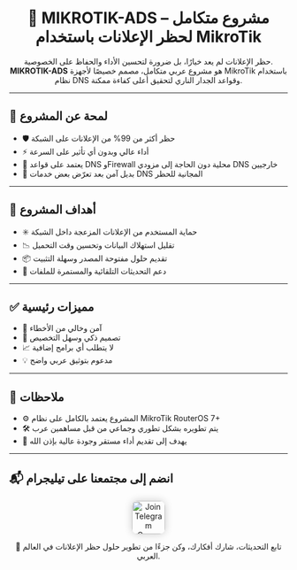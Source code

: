 <h1 align="center">🚀 MIKROTIK-ADS – مشروع متكامل لحظر الإعلانات باستخدام MikroTik</h1>

<p align="center">
  حظر الإعلانات لم يعد خيارًا، بل ضرورة لتحسين الأداء والحفاظ على الخصوصية.  
  <strong>MIKROTIK-ADS</strong> هو مشروع عربي متكامل، مصمم خصيصًا لأجهزة MikroTik باستخدام نظام DNS وقواعد الجدار الناري لتحقيق أعلى كفاءة ممكنة.
</p>

<hr>

<h2>🧠 لمحة عن المشروع</h2>

<ul>
  <li>🛡️ حظر أكثر من 99% من الإعلانات على الشبكة</li>
  <li>⚡ أداء عالي وبدون أي تأثير على السرعة</li>
  <li>🧱 يعتمد على قواعد DNS وFirewall محلية دون الحاجة إلى مزودي DNS خارجيين</li>
  <li>🚫 بديل آمن بعد تعرّض بعض خدمات DNS المجانية للحظر</li>
</ul>

<hr>

<h2>🎯 أهداف المشروع</h2>

<ul>
  <li>✳️ حماية المستخدم من الإعلانات المزعجة داخل الشبكة</li>
  <li>📉 تقليل استهلاك البيانات وتحسين وقت التحميل</li>
  <li>📦 تقديم حلول مفتوحة المصدر وسهلة التثبيت</li>
  <li>🔁 دعم التحديثات التلقائية والمستمرة للملفات</li>
</ul>

<hr>

<h2>✅ مميزات رئيسية</h2>

<ul>
  <li>🔐 آمن وخالي من الأخطاء</li>
  <li>🧠 تصميم ذكي وسهل التخصيص</li>
  <li>📈 لا يتطلب أي برامج إضافية</li>
  <li>💡 مدعوم بتوثيق عربي واضح</li>
</ul>

<hr>

<h2>📌 ملاحظات</h2>

<ul>
  <li>⚙️ المشروع يعتمد بالكامل على نظام MikroTik RouterOS 7+</li>
  <li>🛠️ يتم تطويره بشكل تطوري وجماعي من قبل مساهمين عرب</li>
  <li>🎯 يهدف إلى تقديم أداء مستقر وجودة عالية بإذن الله</li>
</ul>

<hr>

<h2>📬 انضم إلى مجتمعنا على تيليجرام</h2>

<div align="center" style="margin-top: 20px;">
  <a href="https://t.me/star1ink_1raq" target="_blank">
    <img src="https://img.shields.io/badge/Join%20Us%20on-Telegram-2CA5E0?style=for-the-badge&logo=telegram&logoColor=white" alt="Join Telegram Group" height="60" style="border-radius: 10px; box-shadow: 0 0 15px rgba(0,0,0,0.2);">
  </a>
</div>

<p align="center">
  💬 تابع التحديثات، شارك أفكارك، وكن جزءًا من تطوير حلول حظر الإعلانات في العالم العربي.
</p>
